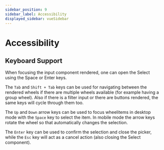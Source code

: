 ```yaml
---
sidebar_position: 9
sidebar_label: Accessibility
displayed_sidebar: vueSidebar
---
```


# Accessibility

## Keyboard Support

When focusing the input component rendered, one can open the Select using the Space or Enter keys.

The `Tab` and `Shift + Tab` keys can be used for navigating between the rendered wheels if there are multiple wheels available (for example having a group wheel). Also if there is a filter input or there are buttons rendered, the same keys will cycle through them too.

The `Up` and `Down` arrow keys can be used to focus wheelitems in desktop mode with the `Space` key to select the item. In mobile mode the arrow keys rotate the wheel so that automatically changes the selection.

The `Enter` key can be used to confirm the selection and close the picker, while the `Esc` key will act as a cancel action (also closing the Select component).